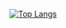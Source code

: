 [![Top Langs](https://github-readme-stats.vercel.app/api/top-langs/?username=jparangdev)](https://github.com/anuraghazra/github-readme-stats)
<!--
**jparangdev/jparangdev** is a ✨ _special_ ✨ repository because its `README.md` (this file) appears on your GitHub profile.

Here are some ideas to get you started:

- 🔭 I’m currently working on ...
- 🌱 I’m currently learning ...
- 👯 I’m looking to collaborate on ...
- 🤔 I’m looking for help with ...
- 💬 Ask me about ...
- 📫 How to reach me: ...
- 😄 Pronouns: ...
- ⚡ Fun fact: ...
-->
